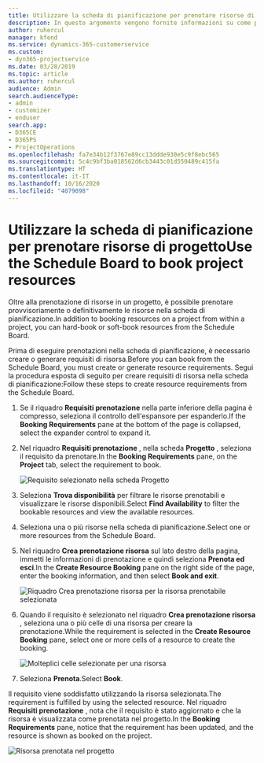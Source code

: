 ```yaml
---
title: Utilizzare la scheda di pianificazione per prenotare risorse di progetto
description: In questo argomento vengono fornite informazioni su come prenotare le risorse.
author: ruhercul
manager: kfend
ms.service: dynamics-365-customerservice
ms.custom:
- dyn365-projectservice
ms.date: 03/28/2019
ms.topic: article
ms.author: ruhercul
audience: Admin
search.audienceType:
- admin
- customizer
- enduser
search.app:
- D365CE
- D365PS
- ProjectOperations
ms.openlocfilehash: fa7e34b12f3767e89cc13ddde930e5c9f8ebc565
ms.sourcegitcommit: 5c4c9bf3ba018562d6cb3443c01d550489c415fa
ms.translationtype: HT
ms.contentlocale: it-IT
ms.lasthandoff: 10/16/2020
ms.locfileid: "4079098"
---
```

# <a name="use-the-schedule-board-to-book-project-resources"></a><span data-ttu-id="e710e-103">Utilizzare la scheda di pianificazione per prenotare risorse di progetto</span><span class="sxs-lookup"><span data-stu-id="e710e-103">Use the Schedule Board to book project resources</span></span>

<span data-ttu-id="e710e-104">Oltre alla prenotazione di risorse in un progetto, è possibile prenotare provvisoriamente o definitivamente le risorse nella scheda di pianificazione.</span><span class="sxs-lookup"><span data-stu-id="e710e-104">In addition to booking resources on a project from within a project, you can hard-book or soft-book resources from the Schedule Board.</span></span>

<span data-ttu-id="e710e-105">Prima di eseguire prenotazioni nella scheda di pianificazione, è necessario creare o generare requisiti di risorsa.</span><span class="sxs-lookup"><span data-stu-id="e710e-105">Before you can book from the Schedule Board, you must create or generate resource requirements.</span></span> <span data-ttu-id="e710e-106">Segui la procedura esposta di seguito per creare requisiti di risorsa nella scheda di pianificazione:</span><span class="sxs-lookup"><span data-stu-id="e710e-106">Follow these steps to create resource requirements from the Schedule Board.</span></span>

1. <span data-ttu-id="e710e-107">Se il riquadro **Requisiti prenotazione** nella parte inferiore della pagina è compresso, seleziona il controllo dell'espansore per espanderlo.</span><span class="sxs-lookup"><span data-stu-id="e710e-107">If the **Booking Requirements** pane at the bottom of the page is collapsed, select the expander control to expand it.</span></span>
2. <span data-ttu-id="e710e-108">Nel riquadro **Requisiti prenotazione** , nella scheda **Progetto** , seleziona il requisito da prenotare.</span><span class="sxs-lookup"><span data-stu-id="e710e-108">In the **Booking Requirements** pane, on the **Project** tab, select the requirement to book.</span></span>

    ![Requisito selezionato nella scheda Progetto](media/Resource-Management-image73.png)

3. <span data-ttu-id="e710e-110">Seleziona **Trova disponibilità** per filtrare le risorse prenotabili e visualizzare le risorse disponibili.</span><span class="sxs-lookup"><span data-stu-id="e710e-110">Select **Find Availability** to filter the bookable resources and view the available resources.</span></span> 
4. <span data-ttu-id="e710e-111">Seleziona una o più risorse nella scheda di pianificazione.</span><span class="sxs-lookup"><span data-stu-id="e710e-111">Select one or more resources from the Schedule Board.</span></span> 
5. <span data-ttu-id="e710e-112">Nel riquadro **Crea prenotazione risorsa** sul lato destro della pagina, immetti le informazioni di prenotazione e quindi seleziona **Prenota ed esci**.</span><span class="sxs-lookup"><span data-stu-id="e710e-112">In the **Create Resource Booking** pane on the right side of the page, enter the booking information, and then select **Book and exit**.</span></span>

    ![Riquadro Crea prenotazione risorsa per la risorsa prenotabile selezionata](media/Resource-Management-image74.png)

6. <span data-ttu-id="e710e-114">Quando il requisito è selezionato nel riquadro **Crea prenotazione risorsa** , seleziona una o più celle di una risorsa per creare la prenotazione.</span><span class="sxs-lookup"><span data-stu-id="e710e-114">While the requirement is selected in the **Create Resource Booking** pane, select one or more cells of a resource to create the booking.</span></span>

    ![Molteplici celle selezionate per una risorsa](media/Resource-Management-image75.png)

7. <span data-ttu-id="e710e-116">Seleziona **Prenota**.</span><span class="sxs-lookup"><span data-stu-id="e710e-116">Select **Book**.</span></span>

<span data-ttu-id="e710e-117">Il requisito viene soddisfatto utilizzando la risorsa selezionata.</span><span class="sxs-lookup"><span data-stu-id="e710e-117">The requirement is fulfilled by using the selected resource.</span></span> <span data-ttu-id="e710e-118">Nel riquadro **Requisiti prenotazione** , nota che il requisito è stato aggiornato e che la risorsa è visualizzata come prenotata nel progetto.</span><span class="sxs-lookup"><span data-stu-id="e710e-118">In the **Booking Requirements** pane, notice that the requirement has been updated, and the resource is shown as booked on the project.</span></span>

![Risorsa prenotata nel progetto](media/Resource-Management-image76.png)

